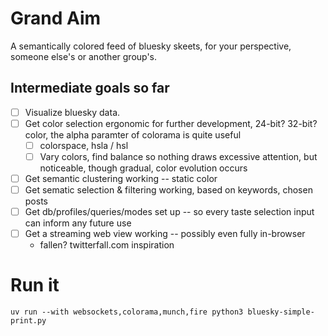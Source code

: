 # Grand Aim
A semantically colored feed of bluesky skeets, for your perspective, someone else's or another group's.

## Intermediate goals so far
- [ ] Visualize bluesky data.
- [ ] Get color selection ergonomic for further development, 24-bit? 32-bit? color, the alpha paramter of colorama is quite useful
  - [ ] colorspace, hsla / hsl
  - [ ] Vary colors, find balance so nothing draws excessive attention, but noticeable, though gradual, color evolution occurs
- [ ] Get semantic clustering working -- static color
- [ ] Get sematic selection & filtering working, based on keywords, chosen posts
- [ ] Get db/profiles/queries/modes set up -- so every taste selection input can inform any future use
- [ ] Get a streaming web view working -- possibly even fully in-browser
  - fallen? twitterfall.com inspiration

# Run it
```
uv run --with websockets,colorama,munch,fire python3 bluesky-simple-print.py
```
